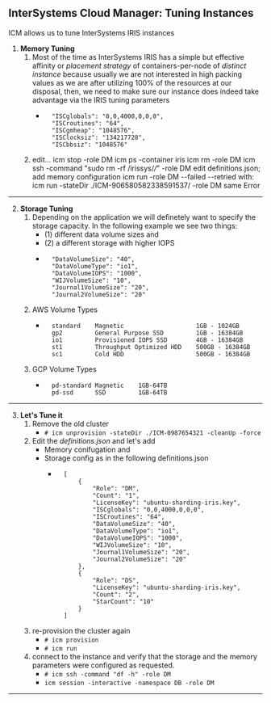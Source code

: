 ## InterSystems Cloud Manager: Tuning Instances

ICM allows us to tune InterSystems IRIS instances

1. **Memory Tuning**
	1. Most of the time as InterSystems IRIS has a simple but effective affinity or *placement strategy* of containers-per-node of *distinct instance* because usually we are not interested in high packing values as we are after utilizing 100% of the resources at our disposal, then, we need to make sure our instance does indeed take advantage via the IRIS tuning parameters
		* ```
			"ISCglobals": "0,0,4000,0,0,0",
        	"ISCroutines": "64",
        	"ISCgmheap": "1048576",
        	"ISClocksiz": "134217728",
        	"ISCbbsiz": "1048576"
			```
	2. edit... 
	icm stop -role DM
	icm ps -container iris
	icm rm -role DM
	icm ssh -command "sudo rm -rf /irissys/*/*" -role DM
	edit definitions.json; add memory configuration
	icm run -role DM
	--failed
	--retried with: 
	icm run -stateDir ./ICM-906580582338591537/ -role DM
same Error

---

2. **Storage Tuning**
	1. Depending on the application we will definetely want to specify the storage capacity. In the following example we see two things:
		* (1) different data volume sizes and
		* (2) a different storage with higher IOPS
		* ```
			"DataVolumeSize": "40",
        	"DataVolumeType": "io1",
        	"DataVolumeIOPS": "1000",
        	"WIJVolumeSize": "10",
        	"Journal1VolumeSize": "20",
        	"Journal2VolumeSize": "20"
			```
	2. AWS Volume Types
		* ```
			standard	Magnetic					1GB - 1024GB
			gp2	        General Purpose SSD 		1GB - 16384GB
			io1	        Provisioned IOPS SSD 		4GB - 16384GB
			st1	        Throughput Optimized HDD	500GB - 16384GB
			sc1	        Cold HDD					500GB - 16384GB
			```
	3. GCP Volume Types
		* ```
			pd-standard	Magnetic	1GB-64TB
			pd-ssd	    SSD	        1GB-64TB
			```

---

3. **Let's Tune it**
	1. Remove the old cluster
		* ```# icm unprovision -stateDir ./ICM-0987654321 -cleanUp -force```
	2. Edit the *definitions.json* and let's add
		* Memory conifugation and
		* Storage config as in the following definitions.json
			- ```
				[
    				{
						"Role": "DM",
						"Count": "1",
						"LicenseKey": "ubuntu-sharding-iris.key",
						"ISCglobals": "0,0,4000,0,0,0",
        				"ISCroutines": "64",
        				"DataVolumeSize": "40",
        				"DataVolumeType": "io1",
        				"DataVolumeIOPS": "1000",
        				"WIJVolumeSize": "10",
        				"Journal1VolumeSize": "20",
        				"Journal2VolumeSize": "20"	
    				},
    				{
						"Role": "DS",
						"LicenseKey": "ubuntu-sharding-iris.key",
						"Count": "2",
						"StarCount": "10"
    				}
				]
				```
	3. re-provision the cluster again
		* ```# icm provision```
		* ```# icm run```
	4. connect to the instance and verify that the storage and the memory parameters were configured as requested.
		* ```# icm ssh -command "df -h" -role DM```
		* ```icm session -interactive -namespace DB -role DM```

---
